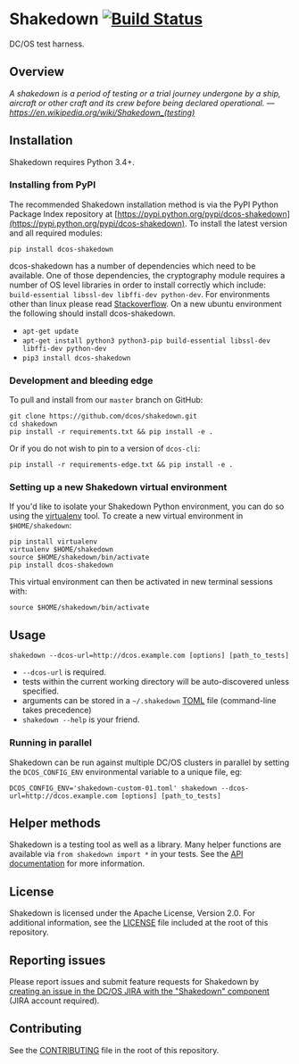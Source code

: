 # Shakedown [![Build Status](http://jenkins.mesosphere.com/service/jenkins/buildStatus/icon?job=public-shakedown-master)](http://jenkins.mesosphere.com/service/jenkins/job/public-shakedown-master/)

DC/OS test harness.


## Overview

*A shakedown is a period of testing or a trial journey undergone by a ship, aircraft or other craft and its crew before being declared operational.
    — https://en.wikipedia.org/wiki/Shakedown_(testing)*


## Installation

Shakedown requires Python 3.4+.

### Installing from PyPI

The recommended Shakedown installation method is via the PyPI Python Package Index repository at [https://pypi.python.org/pypi/dcos-shakedown](https://pypi.python.org/pypi/dcos-shakedown).  To install the latest version and all required modules:

`pip install dcos-shakedown`

dcos-shakedown has a number of dependencies which need to be available.  One of those dependencies, the cryptography module requires a number of OS level libraries in order to install correctly which include: `build-essential libssl-dev libffi-dev python-dev`.  For environments other than linux please read [Stackoverflow](http://stackoverflow.com/questions/22073516/failed-to-install-python-cryptography-package-with-pip-and-setup-py). On a new ubuntu environment the following should install dcos-shakedown.

* `apt-get update`
* `apt-get install python3 python3-pip build-essential libssl-dev libffi-dev python-dev`
* `pip3 install dcos-shakedown`

### Development and bleeding edge

To pull and install from our `master` branch on GitHub:

```
git clone https://github.com/dcos/shakedown.git
cd shakedown
pip install -r requirements.txt && pip install -e .
```

Or if you do not wish to pin to a version of `dcos-cli`:

```
pip install -r requirements-edge.txt && pip install -e .
```

### Setting up a new Shakedown virtual environment

If you'd like to isolate your Shakedown Python environment, you can do so using the [virtualenv](https://pypi.python.org/pypi/virtualenv) tool.  To create a new virtual environment in `$HOME/shakedown`:

```
pip install virtualenv
virtualenv $HOME/shakedown
source $HOME/shakedown/bin/activate
pip install dcos-shakedown
```

This virtual environment can then be activated in new terminal sessions with:

`source $HOME/shakedown/bin/activate`


## Usage

`shakedown --dcos-url=http://dcos.example.com [options] [path_to_tests]`

- `--dcos-url` is required.
- tests within the current working directory will be auto-discovered unless specified.
- arguments can be stored in a `~/.shakedown` [TOML](https://github.com/toml-lang/toml) file (command-line takes precedence)
- `shakedown --help` is your friend.


### Running in parallel

Shakedown can be run against multiple DC/OS clusters in parallel by setting the `DCOS_CONFIG_ENV` environmental variable to a unique file, eg:

`DCOS_CONFIG_ENV='shakedown-custom-01.toml' shakedown --dcos-url=http://dcos.example.com [options] [path_to_tests]`


## Helper methods

Shakedown is a testing tool as well as a library.  Many helper functions are available via `from shakedown import *` in your tests.  See the [API documentation](API.md) for more information.


## License

Shakedown is licensed under the Apache License, Version 2.0.  For additional information, see the [LICENSE](LICENSE) file included at the root of this repository.


## Reporting issues

Please report issues and submit feature requests for Shakedown by [creating an issue in the DC/OS JIRA with the "Shakedown" component](https://jira.mesosphere.com/secure/CreateIssueDetails!init.jspa?pid=14105&components=19807&issuetype=3) (JIRA account required).


## Contributing

See the [CONTRIBUTING](CONTRIBUTING.md) file in the root of this repository.
